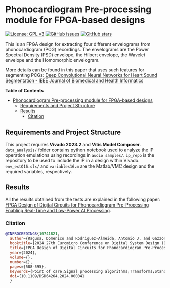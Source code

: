 # Phonocardiogram Pre-processing module for FPGA-based designs
[![License: GPL v3](https://img.shields.io/badge/License-GPLv3-blue.svg)](https://www.gnu.org/licenses/gpl-3.0)
[![GitHub issues](https://img.shields.io/github/issues/domenico-rgs/PCG-envelograms-on-FPGA)](https://github.com/domenico-rgs/PCG-envelograms-on-FPGA/issues)
[![GitHub stars](https://img.shields.io/github/stars/domenico-rgs/PCG-envelograms-on-FPGA)](https://github.com/domenico-rgs/PCG-envelograms-on-FPGA/stargazers)

This is an FPGA design for extracting four different envelograms from phonocardiogram (PCG) recordings.
The envelograms are the Power Spectral Density (PSD) envelope, the Hilbert envelope, the Wavelet envelope and the Homomorphic envelogram.

More details can be found in this paper that uses such features for segmenting PCGs: [Deep Convolutional Neural Networks for Heart Sound Segmentation - IEEE Journal of Biomedical and Health Informatics](https://ieeexplore.ieee.org/abstract/document/8620278)

**Table of Contents**
- [Phonocardiogram Pre-processing module for FPGA-based designs](#phonocardiogram-pre-processing-module-for-fpga-based-designs)
  - [Requirements and Project Structure](#requirements-and-project-structure)
  - [Results](#results)
    - [Citation](#citation)

## Requirements and Project Structure
This project requires **Vivado 2023.2** and **Vitis Model Composer**.  
`data_analysis/` folder contains python notebook used to analyze the IP operation emulations using recordings in `audio samples/`. `ip_repo` is the repository to be used to include the IP in a design within Vivado.
`env_extQ16.slx/` and `variables16.m` are the Matlab/VMC design and the required variables, respectively.

## Results
All the results obtained from the tests are explained in the following paper: [FPGA Design of Digital Circuits for Phonocardiogram Pre-Processing Enabling Real-Time and Low-Power AI Processing](https://www.doi.org/10.1109/dsd64264.2024.00084).

### Citation
```bibtex
@INPROCEEDINGS{10741821,
  author={Ragusa, Domenico and Rodriguez-Almeida, Antonio J. and Gazzoni, Marco and Torti, Emanuele and Marenzi, Elisa and Fabelo, Himar and Callico, Gustavo M. and Leporati, Francesco},
  booktitle={2024 27th Euromicro Conference on Digital System Design (DSD)}, 
  title={FPGA Design of Digital Circuits for Phonocardiogram Pre-Processing Enabling Real-Time and Low-Power AI Processing}, 
  year={2024},
  volume={},
  number={},
  pages={588-595},
  keywords={Point of care;Signal processing algorithms;Transforms;Standardization;Real-time systems;Topology;Convolutional neural networks;Artificial intelligence;Phonocardiography;Digital circuits;Cardiovascular diseases;FPGA;Digital signal processing;Point-of-care;Medical device;Pre-processing;Phonocardiogram;Artificial intelligence},
  doi={10.1109/DSD64264.2024.00084}
  }